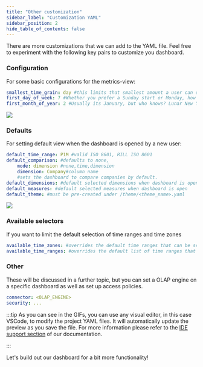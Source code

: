 ```yaml
---
title: "Other customization"
sidebar_label: "Customization YAML"
sidebar_position: 2
hide_table_of_contents: false
---
```

There are more customizations that we can add to the YAML file. Feel free to experiment with the following key pairs to customize you dashboard.


### Configuration ###
For some basic configurations for the metrics-view:

```yaml
smallest_time_grain: day #this limits that smallest amount a user can drill
first_day_of_week: 7 #Whether you prefer a Sunday start or Monday, how about Wednesday?
first_month_of_year: 2 #Usually its January, but who knows? Lunar New Years?
```
<img src = '/img/tutorials/103/dashboard-config.gif' class='rounded-gif' />
<br />

### Defaults ###
For setting default view when the dashboard is opened by a new user:

```yaml
default_time_range: P1M #valid ISO 8601, RILL ISO 8601
default_comparison: #defaults to none,
	mode: dimension #none,time,dimension
	dimension: Company#column name
	#sets the dashboard to compare companies by default.
default_dimensions: #default selected dimensions when dashboard is open
default_measures: #default selected measures when dashboard is open
default_theme: #must be pre-created under /theme/<theme_name>.yaml
```

<img src = '/img/tutorials/103/dashboard-defaults.gif' class='rounded-gif' />
<br />


### Available selectors ###
If you want to limit the default selection of time ranges and time zones

```yaml
available_time_zones: #overrides the default time ranges that can be selected by users
available_time_ranges: #overrides the default list of time ranges that can be selected by users
```


### Other ###
These will be discussed in a further topic, but you can set a OLAP engine on a specific dashboard as well as set up access policies.

```yaml
connector: <OLAP_ENGINE>
security: ...
```

:::tip
	As you can see in the GIFs, you can use any visual editor, in this case VSCode, to modify the project YAML files. It will automatically update the preview as you save the file. For more information please refer to the <a href='https://docs.rilldata.com/build/dashboards/#multi-editor-and-external-ide-support' target="_blank"> IDE support section</a> of our documentation.

:::


Let's build out our dashboard for a bit more functionality!
